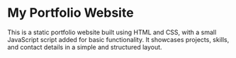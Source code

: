 # My Portfolio Website
This is a static portfolio website built using HTML and CSS, with a small JavaScript script added for basic functionality. It showcases projects, skills, and contact details in a simple and structured layout.
